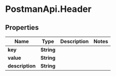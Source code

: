 # PostmanApi.Header

## Properties

Name | Type | Description | Notes
------------ | ------------- | ------------- | -------------
**key** | **String** |  | 
**value** | **String** |  | 
**description** | **String** |  | 



